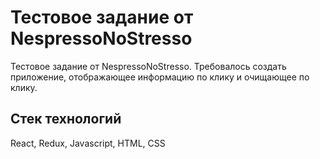 # Тестовое задание от NespressoNoStresso

Тестовое задание от NespressoNoStresso. Требовалось создать приложение, отображающее информацию по клику и очищающее по клику.


## Стек  технологий
React, Redux, Javascript, HTML, CSS





